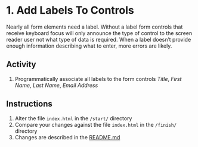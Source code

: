 # 1. Add Labels To Controls
Nearly all form elements need a label. Without a label form controls that receive keyboard focus will only announce the type of control to the screen reader user not what type of data is required. When a label doesn’t provide enough information describing what to enter, more errors are likely.

## Activity
1.	Programmatically associate all labels to the form controls _Title_, _First Name_, _Last Name_, _Email Address_

## Instructions
1. Alter the file `index.html` in the `/start/` directory
1. Compare your changes against the file `index.html` in the `/finish/` directory
1. Changes are described in the [README.md](finish/README.md)
